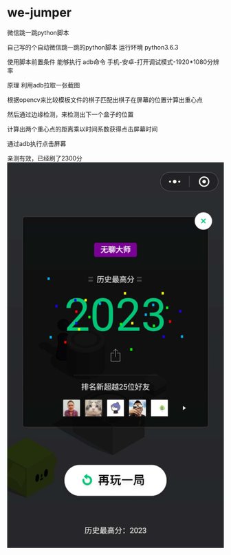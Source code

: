 # we-jumper
微信跳一跳python脚本

自己写的个自动微信跳一跳的python脚本
运行环境 python3.6.3

使用脚本前置条件
能够执行 adb命令
手机-安卓-打开调试模式-1920*1080分辨率

原理
利用adb拉取一张截图

根据opencv来比较模板文件的棋子匹配出棋子在屏幕的位置计算出重心点

然后通过边缘检测，来检测出下一个盒子的位置

计算出两个重心点的距离乘以时间系数获得点击屏幕时间

通过adb执行点击屏幕



亲测有效，已经刷了2300分
![image](https://github.com/mejuneyy/we-jumper/blob/master/recoder.jpg?raw=true)
